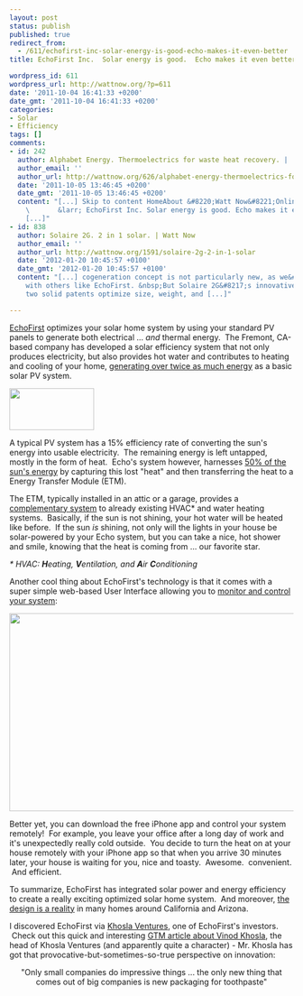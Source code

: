 ```yaml
---
layout: post
status: publish
published: true
redirect_from:
  - /611/echofirst-inc-solar-energy-is-good-echo-makes-it-even-better
title: EchoFirst Inc.  Solar energy is good.  Echo makes it even better.

wordpress_id: 611
wordpress_url: http://wattnow.org/?p=611
date: '2011-10-04 16:41:33 +0200'
date_gmt: '2011-10-04 16:41:33 +0200'
categories:
- Solar
- Efficiency
tags: []
comments:
- id: 242
  author: Alphabet Energy. Thermoelectrics for waste heat recovery. |
  author_email: ''
  author_url: http://wattnow.org/626/alphabet-energy-thermoelectrics-for-waste-heat-recovery
  date: '2011-10-05 13:46:45 +0200'
  date_gmt: '2011-10-05 13:46:45 +0200'
  content: "[...] Skip to content HomeAbout &#8220;Watt Now&#8221;Online Resources!Contact
    \       &larr; EchoFirst Inc. Solar energy is good. Echo makes it even better.
    [...]"
- id: 838
  author: Solaire 2G. 2 in 1 solar. | Watt Now
  author_email: ''
  author_url: http://wattnow.org/1591/solaire-2g-2-in-1-solar
  date: '2012-01-20 10:45:57 +0100'
  date_gmt: '2012-01-20 10:45:57 +0100'
  content: "[...] cogeneration concept is not particularly new, as we&#8217;ve seen
    with others like EchoFirst. &nbsp;But Solaire 2G&#8217;s innovative design and
    two solid patents optimize size, weight, and [...]"

---
```

<p><a href="http://www.echofirst.com/index.php">EchoFirst</a> optimizes your solar home system by using your standard PV panels to generate both electrical ...&nbsp;<em>and</em> thermal energy. &nbsp;The Fremont, CA-based company has developed a solar efficiency system that not only produces electricity, but also provides hot water and contributes to heating and cooling of your home, <a href="http://www.echofirst.com/index.php">generating over twice as much energy</a> as a basic solar PV system.</p>
<p><a href="http://www.echofirst.com/"><img class="size-full wp-image-612 alignnone" title="Screen shot 2011-10-04 at 11.46.51 AM" src="{{ 'assets/from-wordpress/uploads/2011/10/Screen-shot-2011-10-04-at-11.46.51-AM.png' | relative_url }}" alt="" width="150" height="74" /></a></p>
<p>A typical PV system has a 15% efficiency rate of converting the sun's energy into usable electricity. &nbsp;The remaining energy is left untapped, mostly in the form of heat. &nbsp;Echo's system however, harnesses <a href="http://echofirst.com/whatisit_how.php">50% of the sun's energy</a> by capturing this lost "heat" and then transferring the heat to a Energy Transfer Module (ETM).</p>
<p>The ETM, typically installed in an attic or a garage, provides a <a href="http://echofirst.com/includes/pdf/Echo%20Solar%20System%20Operation%20October%202010.pdf">complementary system</a> to already existing HVAC* and water heating systems. &nbsp;Basically, if the sun is not shining, your hot water will be heated like before. &nbsp;If the sun <em>is</em> shining, not only will the lights in your house be solar-powered by your Echo system, but you can take a nice, hot shower and smile, knowing that the heat is coming from ... our favorite star.</p>
<p><em>* HVAC: <strong>H</strong>eating, <strong>V</strong>entilation, and <strong>A</strong>ir <strong>C</strong>onditioning</em></p>
<p>Another cool thing about EchoFirst's technology is that it comes with a super simple web-based User Interface allowing you to&nbsp;<a href="http://echofirst.com/why_optimize.php">monitor and control your system</a>:</p>
<p><a href="http://www.echofirst.com/why_optimize.php"><img class="size-large wp-image-613 alignnone" title="Screen shot 2011-10-04 at 12.15.21 PM" src="{{ 'assets/from-wordpress/uploads/2011/10/Screen-shot-2011-10-04-at-12.15.21-PM-1024x562.png' | relative_url }}" alt="" width="640" height="351" /></a></p>
<p>Better yet, you can download the free iPhone app and control your system remotely! &nbsp;For example, you leave your office after a long day of work and it's unexpectedly really cold outside. &nbsp;You decide to turn the heat on at your house remotely with your iPhone app so that when you arrive 30 minutes later, your house is waiting for you, nice and toasty. &nbsp;Awesome. &nbsp;convenient. &nbsp;And efficient.</p>
<p>To summarize, EchoFirst has integrated solar power and energy efficiency to create a really exciting optimized solar home system. &nbsp;And moreover, <a href="http://www.echofirst.com/echohomes.php">the design is a reality</a>&nbsp;in many homes around California and Arizona.</p>
<p>I discovered EchoFirst via&nbsp;<a href="http://www.khoslaventures.com/khosla/cleantech.html">Khosla Ventures</a>, one of EchoFirst's investors. &nbsp;Check out this quick and interesting&nbsp;<a href="http://www.greentechmedia.com/articles/read/vinod-khosla-always-on/">GTM article about Vinod Khosla</a>, the head of Khosla Ventures (and apparently quite a character) - Mr. Khosla has got that provocative-but-sometimes-so-true perspective on innovation:</p>
<p style="text-align: center;">"Only small companies do impressive things ... the only new thing that comes out of big companies is new packaging for toothpaste"</p>
